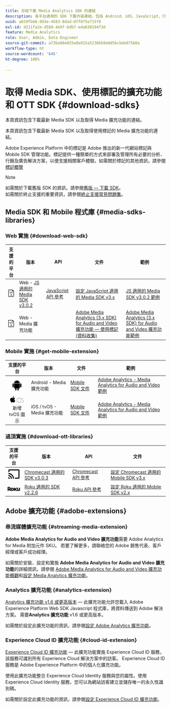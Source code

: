 ```yaml
---
title: 存取下載 Media Analytics SDK 的連結
description: 各平台適用的 SDK 下載內容連結，包括 Android、iOS、JavaScript、Chromecast 和 Roku。
uuid: a619fbb8-693e-4583-8dad-0ff875e715f8
exl-id: d211fa2e-d5b0-4e9f-bdb7-eda838194f3d
feature: Media Analytics
role: User, Admin, Data Engineer
source-git-commit: a73ba98e025e0a915a5136bb9e0d5bcbde875b0a
workflow-type: ht
source-wordcount: '645'
ht-degree: 100%

---
```


# 取得 Media SDK、使用標記的擴充功能和 OTT SDK {#download-sdks}

本頁資訊包含下載最新 Media SDK 以及取得 Media 擴充功能的連結。

本頁資訊包含下載最新 Media SDK 以及取得使用標記的 Media 擴充功能的連結。

Adobe Experience Platform 中的標記是 Adobe 推出的新一代網站標記與 Mobile SDK 管理功能。標記提供一種簡單的方式來部署及管理所有必要的分析、行銷及廣告解決方案，以便支援相關客戶體驗。如需關於標記的其他資訊，請參閱[標記概覽](https://experienceleague.adobe.com/docs/platform-learn/data-collection/overview.html?lang=zh-Hant)


>[!NOTE]
>
>如需關於下載舊版 SDK 的資訊，請參閱[舊版 — 下載 SDK](/help/legacy/legacy-download-sdks.md)。<br>
>如需關於終止支援的重要資訊，請參閱[終止支援常見問題集](/help/additional-resources/end-of-support-faqs.md)。

## Media SDK 和 Mobile 程式庫 {#media-sdks-libraries}

### Web 實施 {#download-web-sdk}

| 支援的平台 |  版本 |  API   |  文件 |  範例  |
|:---:|---|---|---|---|
| ![JavaScript 圖示](assets/javascript-icon.png) | Web - [JS 適用的 Media SDK v3.0.2](https://github.com/Adobe-Marketing-Cloud/media-sdks/releases/tag/js-v3.0.2) | [JavaScript API 參考](https://adobe-marketing-cloud.github.io/media-sdks/reference/javascript_3x/index.html) | [設定 JavaScript 適用的 Media SDK v3.x](/help/implementation/media-sdk/setup/web-implementation.md) | [JS 適用的 Media SDK v3.0.2 範例](https://github.com/Adobe-Marketing-Cloud/media-sdks/tree/master/sdks/js/3.x) |
| ![JavaScript 圖示](assets/javascript-icon.png) | Web - Media 擴充功能 |  | [Adobe Media Analytics (3.x SDK) for Audio and Video 擴充功能 — 使用標記 (資料收集)](https://experienceleague.adobe.com/docs/experience-platform/tags/extensions/adobe/media-analytics-3x/overview.html?lang=zh-Hant) | [Adobe Media Analytics (3.x SDK) for Audio and Video 擴充功能範例](https://github.com/Adobe-Marketing-Cloud/media-sdks/tree/master/samples/launch/js/3.x) |

### Mobile 實施 {#get-mobile-extension}

| 支援的平台 |  版本 |  文件   |  範例  |
|:---:|---|---|---|
| ![Android 圖示](assets/android-icon.png) | Android - Media 擴充功能 | [Mobile SDK 文件](https://developer.adobe.com/client-sdks/documentation/) | [Adobe Analytics - Media Analytics for Audio and Video 範例](https://github.com/Adobe-Marketing-Cloud/media-sdks/tree/master/samples/launch/mobile/android) |
| ![Apple iOS 圖示](assets/ios-icon.png)<br>新增 tvOS 圖示 | iOS / tvOS - Media 擴充功能 | [Mobile SDK 文件](https://developer.adobe.com/client-sdks/documentation/) | [Adobe Analytics - Media Analytics for Audio and Video 範例](https://github.com/adobe/aepsdk-media-ios/tree/main/TestApp) |

### 過頂實施 {#download-ott-libraries}

| 支援的平台 |  版本 |  API   |  文件 |
|:---:|---|---|---|
| ![Chromecast 圖示](assets/chromecast-icon.png) | [Chromecast 適用的 SDK v3.0.3](https://github.com/Adobe-Marketing-Cloud/media-sdks/releases/tag/chromecast-v3.0.3) | [Chromecast API 參考](https://adobe-marketing-cloud.github.io/media-sdks/reference/chromecast/) | [設定 Chromecast 適用的 Mobile SDK v3.x](/help/implementation/media-sdk/setup/set-up-chromecast.md) |
| ![Roku 圖示](assets/roku-icon.png) | [Roku 適用的 SDK v2.2.6](https://github.com/Adobe-Marketing-Cloud/media-sdks/releases/tag/roku-v2.2.6) | [Roku API 參考](/help/implementation/media-sdk/setup/set-up-roku.md) | [設定 Roku 適用的 Mobile SDK v2.x](/help/implementation/media-sdk/setup/set-up-roku.md) |

## Adobe 擴充功能 {#adobe-extensions}

### 串流媒體擴充功能 {#streaming-media-extension}

**Adobe Media Analytics for Audio and Video 擴充功能**&#x200B;需要 Adobe Analytics for Media 附加元件 SKU。 若要了解更多，請聯絡您的 Adobe 銷售代表、客戶經理或客戶成功經理。

如需關於安裝、設定和實施 **Adobe Media Analytics for Audio and Video 擴充功能**&#x200B;的詳細資訊，請參閱 [Adobe Media Analytics for Audio and Video 擴充功能概觀](https://experienceleague.adobe.com/docs/experience-platform/tags/extensions/adobe/media-analytics/overview.html?lang=zh-Hant)和[設定 Media Analytics 擴充功能](https://aep-sdks.gitbook.io/docs/using-mobile-extensions/adobe-media-analytics#configure-the-media-analytics-extension)。

### Analytics 擴充功能 {#analytics-extension}

[Analytics 擴充功能 v1.6 或更高版本](https://experienceleague.adobe.com/docs/experience-platform/tags/extensions/adobe/analytics/overview.html?lang=zh-Hant) — 此擴充功能允許您載入 Adobe Experience Platform Web SDK Javascript 程式庫，將資料傳送到 Adobe 解決方案。 需要&#x200B;**Analytics 擴充功能** v1.6 或更高版本。

如需關於設定此擴充功能的資訊，請參閱[設定 Adobe Analytics 擴充功能](https://experienceleague.adobe.com/docs/experience-platform/tags/extensions/adobe/analytics/overview.html?lang=zh-Hant)。

### Experience Cloud ID 擴充功能 {#cloud-id-extension}

[Experience Cloud ID 擴充功能](https://experienceleague.adobe.com/docs/experience-platform/tags/extensions/adobe/id-service/overview.html?lang=zh-Hant) — 此擴充功能實施 Experience Cloud ID 服務，該服務可識別所有 Experience Cloud 解決方案中的訪客。 Experience Cloud ID 服務是 Adobe Experience Platform 中的個人化擴充功能。

使用此擴充功能整合 Experience Cloud Identity 服務與您的屬性。使用 Experience Cloud Identity 服務，您可以為網站訪客建立並儲存唯一的永久性識別碼。

如需關於設定此擴充功能的資訊，請參閱[設定 Experience Cloud ID 擴充功能](https://experienceleague.adobe.com/docs/experience-platform/tags/extensions/adobe/id-service/overview.html?lang=zh-Hant)。
